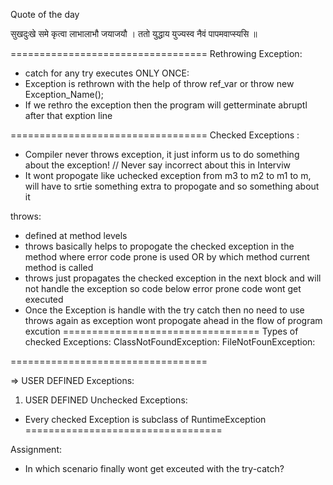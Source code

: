 Quote of the day

सुखदुःखे समे कृत्वा लाभालाभौ जयाजयौ । ततो युद्धाय युज्यस्व नैवं पापमवाप्स्यसि ॥

==================================
Rethrowing Exception:
- catch for any try executes ONLY ONCE:
- Exception is rethrown with the help of throw ref_var or throw new Exception_Name();
- If we rethro the exception then the program will getterminate abruptl after that exption line

==================================
Checked Exceptions :
- Compiler never throws exception, it just inform us to do something about the exception! // Never say incorrect about this in Interviw
- It wont propogate like uchecked exception from m3 to m2 to m1 to m, will have to srtie something extra to propogate and so something about it 

throws:
- defined at method levels
- throws basically helps to propogate the checked exception in the method where error code prone is used OR by which method current method is called
- throws just propagates the checked exception in the next block and will not handle the exception so code below error prone code wont get executed 
- Once the Exception is handle with the try catch then no need to use throws again as exception wont propogate ahead in the flow of program excution
==================================
Types of checked Exceptions:
ClassNotFoundException:
FileNotFounException:

==================================

=> USER DEFINED Exceptions:
1. USER DEFINED Unchecked Exceptions:
- Every checked Exception is subclass of RuntimeException
==================================

Assignment:
- In which scenario finally wont get exceuted with the try-catch?